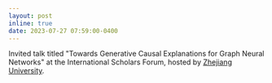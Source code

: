 ```yaml
---
layout: post
inline: true
date: 2023-07-27 07:59:00-0400
---
```


Invited talk titled "Towards Generative Causal Explanations for Graph Neural Networks" at the International Scholars Forum, hosted by <a href="https://www.zju.edu.cn/english/">Zhejiang University</a>.

